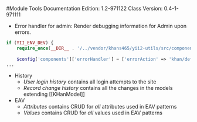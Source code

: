 #Module Tools
Documentation Edition: 1.2-971122
Class Version: 0.4-1-971111

+ Error handler for admin: Render debugging information for Admin upon errors.

```php
if (YII_ENV_DEV) {
    require_once(__DIR__ . '/../vendor/khans465/yii2-utils/src/components/VarDump.php');
    
    $config['components']['errorHandler'] = ['errorAction' => 'khan/default/error'];
...
```

+ History
   - *User login history* contains all login attempts to the site
   - *Record change history* contains all the changes in the models extending [[KHanModel]]
+ EAV
   - *Attributes* contains CRUD for _all_ attributes used in EAV patterns
   - *Values* contains CRUD for _all_ values used in EAV patterns
